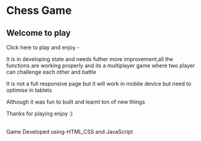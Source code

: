 # Chess Game


<h2>Welcome to play</h2>

Click here to play and enjoy - <br>

It is in developing state and needs futher more improvement,all the functions are working properly and its a multiplayer game
where two player can challenge each other and battle<br>

It is not a full responsive page but it will work in moblie device but need to optimise in tablets

Although it was fun to built and learnt ton of new things<br> 

Thanks for playing enjoy :)

<br>
Game Developed using-HTML,CSS and JavaScript
 
